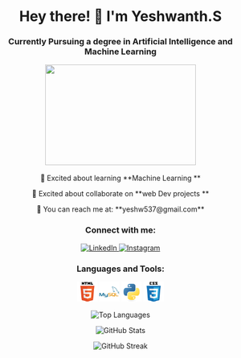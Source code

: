 <h1 align="center">Hey there! 👋 I'm Yeshwanth.S</h1>
<h3 align="center">Currently Pursuing a degree in Artificial Intelligence and Machine Learning</h3>

<p align="center"> 
  <img src="https://institute.careerguide.com/wp-content/uploads/2020/10/e426702edf874b181aced1e2fa5c6cde.gif" width="300" height="200">
</p>

<p align="center">🚀 Excited about learning  **Machine Learning **</p>

<p align="center">🚀 Excited about collaborate on   **web Dev projects **</p>
<p align="center">📧 You can reach me at: **yeshw537@gmail.com**</p>

<h3 align="center">Connect with me:</h3>
<p align="center">
  <a href="https://linkedin.com/in/yeshwanth s" target="_blank">
    <img src="https://raw.githubusercontent.com/rahuldkjain/github-profile-readme-generator/master/src/images/icons/Social/linked-in-alt.svg" alt="LinkedIn" height="30" width="40" />
  </a>
  <a href="https://instagram.com/yeshwanth_045" target="_blank">
    <img src="https://raw.githubusercontent.com/rahuldkjain/github-profile-readme-generator/master/src/images/icons/Social/instagram.svg" alt="Instagram" height="30" width="40" />
  </a>
</p>

<h3 align="center">Languages and Tools:</h3>
<p align="center">
  <img src="https://raw.githubusercontent.com/devicons/devicon/master/icons/html5/html5-original-wordmark.svg" alt="HTML5" width="40" height="40"/>
  <img src="https://raw.githubusercontent.com/devicons/devicon/master/icons/mysql/mysql-original-wordmark.svg" alt="MySQL" width="40" height="40"/>

  <img src="https://raw.githubusercontent.com/devicons/devicon/master/icons/python/python-original.svg" alt="Python" width="40" height="40"/>
  <img src="https://raw.githubusercontent.com/devicons/devicon/master/icons/css3/css3-original-wordmark.svg" alt="CSS3" width="40" height="40"/>
</p>

<p align="center">
  <img src="https://github-readme-stats.vercel.app/api/top-langs/?username=yesh-045&layout=compact&hide=java" alt="Top Languages" />
</p>

<p align="center">
  <img src="https://github-readme-stats.vercel.app/api?username=yesh-045&show_icons=true" alt="GitHub Stats" />
</p>

<p align="center">
  <img src="https://github-readme-streak-stats.herokuapp.com/?user=yesh-045" alt="GitHub Streak" />
</p>
